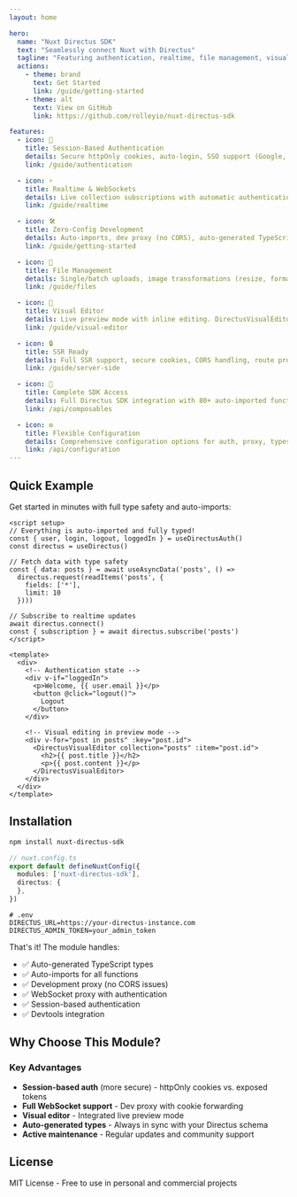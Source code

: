 ```yaml
---
layout: home

hero:
  name: "Nuxt Directus SDK"
  text: "Seamlessly connect Nuxt with Directus"
  tagline: "Featuring authentication, realtime, file management, visual editing and more"
  actions:
    - theme: brand
      text: Get Started
      link: /guide/getting-started
    - theme: alt
      text: View on GitHub
      link: https://github.com/rolleyio/nuxt-directus-sdk

features:
  - icon: 🔐
    title: Session-Based Authentication
    details: Secure httpOnly cookies, auto-login, SSO support (Google, GitHub, etc.), password reset, user management - all handled automatically
    link: /guide/authentication

  - icon: ⚡
    title: Realtime & WebSockets
    details: Live collection subscriptions with automatic authentication. Dev proxy handles WebSocket connections with cookie forwarding
    link: /guide/realtime

  - icon: 🛠️
    title: Zero-Config Development
    details: Auto-imports, dev proxy (no CORS), auto-generated TypeScript types, Directus admin in DevTools - everything just works
    link: /guide/getting-started

  - icon: 📁
    title: File Management
    details: Single/batch uploads, image transformations (resize, format, quality), smart URL generation with parameters
    link: /guide/files

  - icon: 🎨
    title: Visual Editor
    details: Live preview mode with inline editing. DirectusVisualEditor component activates with ?preview=true query parameter
    link: /guide/visual-editor

  - icon: 🔒
    title: SSR Ready
    details: Full SSR support, secure cookies, CORS handling, route protection, type-safe server utilities, and security best practices
    link: /guide/server-side

  - icon: 🚀
    title: Complete SDK Access
    details: Full Directus SDK integration with 80+ auto-imported functions, deep queries, relationship expansion, and type safety
    link: /api/composables

  - icon: ⚙️
    title: Flexible Configuration
    details: Comprehensive configuration options for auth, proxy, types, devtools, and more - customize everything to your needs
    link: /api/configuration
---
```


## Quick Example

Get started in minutes with full type safety and auto-imports:

```vue
<script setup>
// Everything is auto-imported and fully typed!
const { user, login, logout, loggedIn } = useDirectusAuth()
const directus = useDirectus()

// Fetch data with type safety
const { data: posts } = await useAsyncData('posts', () =>
  directus.request(readItems('posts', {
    fields: ['*'],
    limit: 10
  })))

// Subscribe to realtime updates
await directus.connect()
const { subscription } = await directus.subscribe('posts')
</script>

<template>
  <div>
    <!-- Authentication state -->
    <div v-if="loggedIn">
      <p>Welcome, {{ user.email }}</p>
      <button @click="logout()">
        Logout
      </button>
    </div>

    <!-- Visual editing in preview mode -->
    <div v-for="post in posts" :key="post.id">
      <DirectusVisualEditor collection="posts" :item="post.id">
        <h2>{{ post.title }}</h2>
        <p>{{ post.content }}</p>
      </DirectusVisualEditor>
    </div>
  </div>
</template>
```

## Installation

```bash
npm install nuxt-directus-sdk
```

```typescript
// nuxt.config.ts
export default defineNuxtConfig({
  modules: ['nuxt-directus-sdk'],
  directus: {
  },
})
```

```env
# .env
DIRECTUS_URL=https://your-directus-instance.com
DIRECTUS_ADMIN_TOKEN=your_admin_token
```

That's it! The module handles:
- ✅ Auto-generated TypeScript types
- ✅ Auto-imports for all functions
- ✅ Development proxy (no CORS issues)
- ✅ WebSocket proxy with authentication
- ✅ Session-based authentication
- ✅ Devtools integration

## Why Choose This Module?

### Key Advantages
- **Session-based auth** (more secure) - httpOnly cookies vs. exposed tokens
- **Full WebSocket support** - Dev proxy with cookie forwarding
- **Visual editor** - Integrated live preview mode
- **Auto-generated types** - Always in sync with your Directus schema
- **Active maintenance** - Regular updates and community support

## License

MIT License - Free to use in personal and commercial projects
